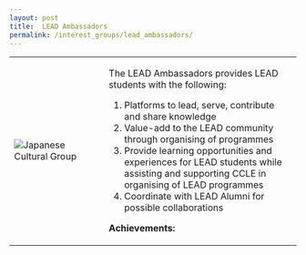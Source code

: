 ```yaml
---
layout: post
title:  LEAD Ambassadors
permalink: /interest_groups/lead_ambassadors/
---
```


<div>
    <table>
        <tr>
            <td style="width:33%"><image src="{{site.baseurl}}/images/CCA_japanese_cultural_group.jpg" style="display:block;margin-left:auto;margin-right:auto;" alt="Japanese Cultural Group"></image></td>
            <td>
                <p>
                    The LEAD Ambassadors provides LEAD students with the following:<br>
                    <ol>
                        <li>Platforms to lead, serve, contribute and share knowledge</li> 
                        <li>Value-add to the LEAD community through organising of programmes</li>
                        <li>Provide learning opportunities and experiences for LEAD students while assisting and supporting CCLE in organising of LEAD programmes</li>
                        <li>Coordinate with LEAD Alumni for possible collaborations</li>
                    </ol>
                </p>
                <p>
                    <b>Achievements:</b><br>
